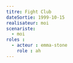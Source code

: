 ```yaml
---
titre: Fight Club
dateSortie: 1999-10-15
realisateur: moi
scenariste:
  - moi
roles : 
  - acteur : emma-stone
    role : ah
---
```

